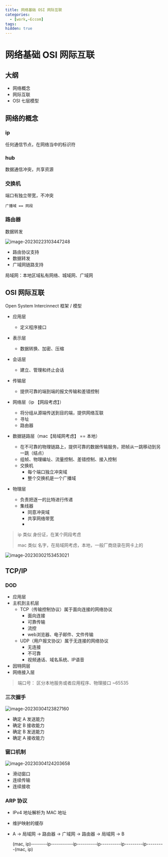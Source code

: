 ```yaml
---
title: 网络基础 OSI 网际互联
categories:
  - [work,~Eccom]
tags: 
hidden: true
---
```


# 网络基础 OSI 网际互联

## 大纲

- 网络概念
- 网际互联
- OSI 七层模型

## 网络的概念

### ip

任何通信节点，在网络当中的标识符

### hub

数据通信冲突，共享资源

### 交换机

端口有独立带宽，不冲突

`广播域 == 网段`

### 路由器

数据转发

![image-20230223103447248](https://s2.loli.net/2023/02/23/MORBhLxezPNtYHb.png)

-  路由协议支持
- 数据转发
- 广域网链路支持

局域网：本地区域私有网络、城域网、广域网

## OSI 网际互联

Open System Intercinnect 框架 / 模型

- 应用层
  - 定义程序接口

- 表示层
  - 数据转换、加密、压缩

- 会话层
  - 建立、管理和终止会话

- 传输层
  - 提供可靠的端到端的报文传输和差错控制

- 网络层（ip 【网段考虑】）
  - 将分组从源端传送到目的端，提供网络互联
  - 寻址
  - 路由器

- 数据链路层（mac【局域网考虑】 == 本地）
  - 在不可靠的物理链路上，提供可靠的数据传输服务，把帧从一跳移动到另一跳（结点）
  - 组帧、物理编址、流量控制、差错控制、接入控制
  - 交换机
    - 每个端口独立冲突域
    - 整个交换机是一个广播域

- 物理层
  - 负责把逐一的比特进行传递
  - 集线器
    - 同意冲突域
    - 共享网络带宽
    - 


> ip 类似 身份证，在某个网段考虑
>
> mac 类似 名字，在局域网考虑，本地，一般厂商烧录在网卡上的

![image-20230302153453021](https://s2.loli.net/2023/03/02/AGtnYgDJ2ks5MBP.png)

## TCP/IP

### DOD

- 应用层
- 主机到主机层
  - TCP（传输控制协议）属于面向连接的网络协议
    - 面向连接
    - 可靠传输
    - 流控
    - web浏览器、电子邮件、文件传输
  - UDP（用户报文协议）属于无连接的网络协议
    - 无连接
    - 不可靠
    - 视频通话、域名系统、IP语音
- 因特网层
- 网络接入层

> 端口号： 区分本地服务或者应用程序、物理接口 ~65535

### 三次握手

![image-20230304123827160](https://s2.loli.net/2023/03/04/yuXLloJDs8qe2WO.png)

- 确定 A 发送能力
- 确定 B 接收能力
- 确定 B 发送能力
- 确定 A 接收能力

### 窗口机制

![image-20230304124203658](https://s2.loli.net/2023/03/04/TJS93Cn5BGkDqvw.png)

- 滑动窗口
- 连续传输
- 连续接收

### ARP 协议

- IPv4 地址解析为 MAC 地址

- 维护映射的缓存

- A -> 局域网 ->  路由器 -> 广域网 -> 路由器 -> 局域网 -> B

  (mac, ip)--------ip-----------ip----------ip----------ip---------ip---------(mac, ip)
